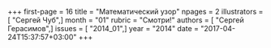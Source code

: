 +++
first-page = 16
title = "Математический узор"
npages = 2
illustrators = [ "Сергей Чуб",]
month = "01"
rubric = "Смотри!"
authors = [ "Сергей Герасимов",]
issues = [ "2014_01",]
year = "2014"
date = "2017-04-24T15:37:57+03:00"
+++
